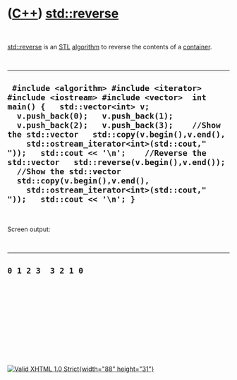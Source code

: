 



 

 

 

 

 

([C++](Cpp.htm)) [std::reverse](CppReverse.htm)
===============================================

 

[std::reverse](CppReverse.htm) is an [STL](CppStl.htm)
[algorithm](CppAlgorithm.htm) to reverse the contents of a
[container](CppContainer.htm).

 

  -----------------------------------------------------------------------------------------------------------------------------------------------------------------------------------------------------------------------------------------------------------------------------------------------------------------------------------------------------------------------------------------------------------------------------------------------------------------------------------------------------------------------------
  ` #include <algorithm> #include <iterator> #include <iostream> #include <vector>  int main() {   std::vector<int> v;   v.push_back(0);   v.push_back(1);   v.push_back(2);   v.push_back(3);    //Show the std::vector   std::copy(v.begin(),v.end(),     std::ostream_iterator<int>(std::cout," "));   std::cout << '\n';    //Reverse the std::vector   std::reverse(v.begin(),v.end());    //Show the std::vector   std::copy(v.begin(),v.end(),     std::ostream_iterator<int>(std::cout," "));   std::cout << '\n'; }`
  -----------------------------------------------------------------------------------------------------------------------------------------------------------------------------------------------------------------------------------------------------------------------------------------------------------------------------------------------------------------------------------------------------------------------------------------------------------------------------------------------------------------------------

 

Screen output:

 

  ----------------------
  ` 0 1 2 3  3 2 1 0 `
  ----------------------

 

 

 

 

 





 

[![Valid XHTML 1.0 Strict](valid-xhtml10.png){width="88"
height="31"}](http://validator.w3.org/check?uri=referer)
